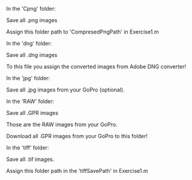 In the 'Cpng' folder: 

Save all .png images

Assign this folder path to 'CompresedPngPath' in Exercise1.m




In the 'dng' folder:

Save all .dng images

To this file you assign the converted images from Adobe DNG converter!




In the 'jpg' folder:

Save all .jpg images from your GoPro (optional).




In the 'RAW' folder:

Save all .GPR images

Those are the RAW images from your GoPro.

Download all .GPR images from your GoPro to this folder!




In the 'tiff' folder:

Save all .tif images.

Assign this folder path in the 'tiffSavePath' in Exercise1.m
